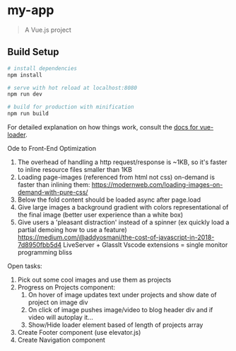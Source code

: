 # my-app

> A Vue.js project

## Build Setup

``` bash
# install dependencies
npm install

# serve with hot reload at localhost:8080
npm run dev

# build for production with minification
npm run build
```

For detailed explanation on how things work, consult the [docs for vue-loader](http://vuejs.github.io/vue-loader).

Ode to Front-End Optimization 
1. The overhead of handling a http request/response is ~1KB, so it's faster to inline resource files smaller than 1KB
2. Loading page-images (referenced from html not css) on-demand is faster than inlining them: https://modernweb.com/loading-images-on-demand-with-pure-css/ 
3. Below the fold content should be loaded async after page.load 
5. Give large images a background gradient with colors representational of the final image (better user experience than a white box)
6. Give users a 'pleasant distraction' instead of a spinner (ex quickly load a partial demoing how to use a feature)
https://medium.com/@addyosmani/the-cost-of-javascript-in-2018-7d8950fbb5d4
LiveServer + GlassIt Vscode extensions = single monitor programming bliss

Open tasks:
1. Pick out some cool images and use them as projects
2. Progress on Projects component:
    1. On hover of image updates text under projects and show date of project on image div
    2. On click of image pushes image/video to blog header div and if video will autoplay it...
    3. Show/Hide loader element based of length of projects array 
5. Create Footer component (use elevator.js)
6. Create Navigation component 
